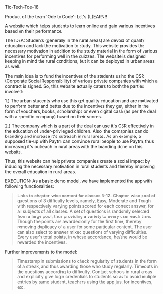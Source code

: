 Tic-Tech-Toe-18

Product of the team 'Ode to Code': Let's (L)EARN!!

A website which helps students to learn online and gain various incentives based on their performance.

The IDEA:
Students (generally in the rural areas) are devoid of quality education and lack the motivation to study. This website provides the necessary motivation in addition to the study material in the form of various incentives for performing well in the quizzes. The website is designed keeping in mind the rural conditions, but it can be deployed in urban areas as well. 

The main idea is to fund the incentives of the students using the CSR (Corporate Social Responsibility) of various private companies with which a contract is signed. So, this website actually caters to both the parties involved:

1.) The urban students who use this get quality education and are motivated to perform better and better due to the incentives they get, either in the form of vouchers, books, scholarships or even digital cash (as per the deal with a specific company) based on their scores.

2.) The company which is a part of the deal can use it's CSR effectively in the education of under-privileged children. Also, the comapnies can do branding and increase it's outreach in rural areas. As an example, a supposed tie-up with Paytm can convince rural people to use Paytm, thus increasing it's outreach in rural areas with the branding done on this website.

Thus, this website can help private companies create a social impact by inducing the necessary motivation in rural students and thereby improving the overall education in rural areas.


EXECUTION:
As a basic demo model, we have implemented the app with following functionalities:
 > Links to chapter-wise content for classes 8-12.
 > Chapter-wise pool of questions of 3 difficulty levels, namely, Easy, Moderate and Tough with respectively varying points scored for        each correct answer, for all subjects of all classes. A set of questions is randomly selected from a large pool, thus providing a          variety to every user each time. Though the points are awarded only for the first time, thereby removing duplicacy of a user for some      particular content.
 > The user can also select to answer mixed questions of varying difficulties.
 > Every user's total points, in whose accordance, he/she would be rewarded the incentives.
 
 Further improvements to the model:
  > Timestamp in submissions to check regularity of students in the form of a streak, and thus awarding those who study regularly.
  > Timeouts in the questions according to difficulty.
  > Contact schools in rural areas and explicitly give login credentials to students so as to avoid muliple entries by same student,           teachers using the app just for incentives, etc.
